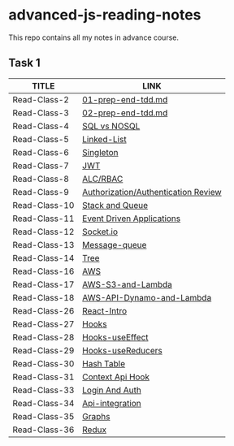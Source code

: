 # advanced-js-reading-notes
This repo contains all my notes in advance course.

## Task 1 


| TITLE  | LINK |
| --------  | -------- |
| Read-Class-2    | [01-prep-end-tdd.md](https://github.com/Oubaida996/advanced-js-reading-notes/blob/main/01-prep-end-tdd.md) | 
|Read-Class-3     |[02-prep-end-tdd.md](https://github.com/Oubaida996/advanced-js-reading-notes/blob/main/02-prep-end-tdd.md)  |
|Read-Class-4     |[SQL vs NOSQL](https://github.com/Oubaida996/advanced-js-reading-notes/blob/sql-vs-nosql/sql-vs-nosql.md)  |
|Read-Class-5     |[Linked-List](https://github.com/Oubaida996/advanced-js-reading-notes/blob/main/linked-list.md)  |
|Read-Class-6     |[Singleton](https://github.com/Oubaida996/advanced-js-reading-notes/blob/main/singleton-class-6.md)  |
|Read-Class-7     |[JWT](https://github.com/Oubaida996/advanced-js-reading-notes/blob/main/class-reading-07.md)  |
|Read-Class-8     |[ALC/RBAC](https://github.com/Oubaida996/advanced-js-reading-notes/blob/main/class-08-ACL.md)  |  
|Read-Class-9     |[Authorization/Authentication Review](https://github.com/Oubaida996/advanced-js-reading-notes/blob/main/review-authorization-and-authentication.md)  | 
|Read-Class-10     |[Stack and Queue](https://github.com/Oubaida996/advanced-js-reading-notes/blob/main/class-10-stack-and-queue.md)  |  
|Read-Class-11     |[Event Driven Applications](https://github.com/Oubaida996/advanced-js-reading-notes/blob/main/class-11-event-driven.md)  |  
|Read-Class-12     |[Socket.io](https://github.com/Oubaida996/advanced-js-reading-notes/blob/main/class-12-socket.io.md)  |  
|Read-Class-13     |[Message-queue](https://github.com/Oubaida996/advanced-js-reading-notes/blob/main/class-13-message-queue.md)  |  
|Read-Class-14     |[Tree](https://github.com/Oubaida996/advanced-js-reading-notes/blob/main/class-tree-14.md)  |   
|Read-Class-16     |[AWS](https://github.com/Oubaida996/advanced-js-reading-notes/blob/main/class-16-AWS.md)  |   
|Read-Class-17     |[AWS-S3-and-Lambda](https://github.com/Oubaida996/advanced-js-reading-notes/blob/main/class-17-AWS-S3-and-Lambda.md)  |
|Read-Class-18     |[AWS-API-Dynamo-and-Lambda](https://github.com/Oubaida996/advanced-js-reading-notes/blob/main/class%3D18-AWS-API-Dynamo-and-Lambda.md)  |
|Read-Class-26     |[React-Intro](https://github.com/Oubaida996/advanced-js-reading-notes/blob/main/class-26-intro-react.md)  |
|Read-Class-27     |[Hooks](https://github.com/Oubaida996/advanced-js-reading-notes/blob/main/class-27-hooks.md)  |
|Read-Class-28     |[Hooks-useEffect](https://github.com/Oubaida996/advanced-js-reading-notes/blob/main/class-28-useEffect.md)  |
|Read-Class-29     |[Hooks-useReducers](https://github.com/Oubaida996/advanced-js-reading-notes/blob/main/class-29-useReducers.md)  |
|Read-Class-30     |[Hash Table](https://github.com/Oubaida996/advanced-js-reading-notes/blob/main/class-30-hashTable.md)  |
|Read-Class-31     |[Context Api Hook](https://github.com/Oubaida996/advanced-js-reading-notes/blob/main/class-31-context-api-hook.md)  |
|Read-Class-33     |[Login And Auth](https://github.com/Oubaida996/advanced-js-reading-notes/blob/main/class-33-login-and-auth.md)  |
|Read-Class-34     |[Api-integration](https://github.com/Oubaida996/advanced-js-reading-notes/blob/main/class-34-Api-integration.md)  |
|Read-Class-35     |[Graphs](https://github.com/Oubaida996/advanced-js-reading-notes/blob/main/class-35-graphs.md)  |
|Read-Class-36     |[Redux](https://github.com/Oubaida996/advanced-js-reading-notes/blob/main/class-36-redux.md)  |



